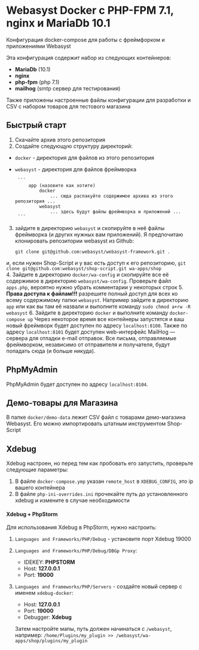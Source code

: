 # Webasyst Docker с PHP-FPM 7.1, nginx и MariaDb 10.1
Конфигурация docker-compose для работы с фреймфорком и приложениями Webasyst

Эта конфигурация содержит набор из следующих контейнеров:

* **MariaDb** (10.1)
* **nginx**
* **php-fpm** (php 7.1)
* **mailhog** (smtp сервер для тестирования)

Также приложены настроенные файлы конфигурации для разработки и CSV с набором товаров для тестового магазина

## Быстрый старт

1. Скачайте архив этого репозитория
1. Создайте следующую структуру директорий:
 * `docker` - директория для файлов из этого репозитория
 * `webasyst` - директория для файлов фреймворка

        ```
            app (назовите как хотите)
                docker
                    ... сюда распакуйте содержимое архива из этого репозитория ...
                webasyst
                    ... здесь будут файлы фреймворка и приложений ...
        ```
3. зайдите в директорию `webasyst` и скопируйте в неё файлы фреймворка (и других нужных вам приложений). Я предпочитаю клонировать репозитории webasyst из Github:

    ```
    git clone git@github.com:webasyst/webasyst-framework.git .
    ```    
и, если нужен Shop-Script  и у вас есть доступ к его репозиторию,
    ```
    git clone git@github.com:webasyst/shop-script.git wa-apps/shop
    ```    
4. Зайдите в директорию `docker/wa-config` и скопируйте все её содержимое в директорию `webasyst/wa-config`. Проверьте файл `apps.php`, вероятно нужно убрать комментарии у некоторых строк
5. **Права доступа к файлам!!!** разрешите полный доступ для всех ко всему содержимому папки `webasyst`. Например зайдите в директорию `app` или как вы там её назвали и выполните команду `sudo chmod a+rw -R webasyst`
6. Зайдите в директорию `docker` и выполните команду
    ```
    docker-compose up
    ```
    Через некоторое время все контейнеры запустятся и ваш новый фреймворк будет доступен по адресу `localhost:8100`. Также по адресу `localhost:8101` будет доступен web-интерфейс MailHog — сервера для отладки e-mail отправок. Все письма, отправляемые фреймворком, независимо от отправителя и получателя, будут попадать сюда (и больше никуда).

## PhpMyAdmin

PhpMyAdmin будет доступен по адресу `localhost:8104`.

## Демо-товары для Магазина

В папке `docker/demo-data` лежит CSV файл с товарами демо-магазина Webasyst. Его можно импортировать штатным инструментом Shop-Script

## Xdebug

Xdebug настроен, но перед тем как пробовать его запустить, проверьте следующие параметры:

1. В файле `docker-compose.ymp` указан `remote_host` в `XDEBUG_CONFIG`, это ip вашего контейнера
2. В файле `php-ini-overrides.ini` прочекайте путь до установленного xdebug и измените в случае необходимости

#### Xdebug + PhpStorm
Для использования Xdebug в PhpStorm, нужно настроить:

1. `Languages and Frameworks/PHP/Debug` - установите порт Xdebug 19000
2. `Languages and Frameworks/PHP/Debug/DBGp Proxy`:
    * IDEKEY: **PHPSTORM**
    * Host: **127.0.0.1**
    * Port: **19000**
3. `Languages and Frameworks/PHP/Servers` - создайте новый сервер с именем `xdebug-docker`:
   * Host: **127.0.0.1**
   * Port: **19000**
   * Debugger: **Xdebug**
   
   Затем настройте мапы, путь должен начинаться с `/webasyst`, например:
   `/home/Plugins/my_plugin >> /webasyst/wa-apps/shop/plugins/my_plugin`
